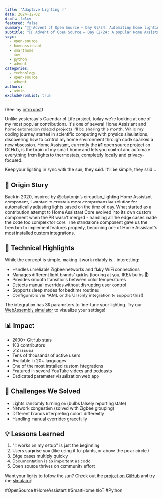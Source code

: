 ```yaml
---
title: "Adaptive Lighting 💡"
date: 2024-12-02
draft: false
featured: false
summary: "🎄🎁 Advent of Open Source – Day 02/24: Automating home lighting to sync with the sun, making smart homes even smarter."
subtitle: "🎄🎁 Advent of Open Source – Day 02/24: A popular Home Assistant integration for dynamic, sun-synced lighting."
tags:
  - open-source
  - homeassistant
  - smarthome
  - iot
  - python
  - advent
categories:
  - technology
  - open-source
  - advent
authors:
  - admin
excludeFromList: true
---
```


(See my [intro post](../))

Unlike yesterday's Calendar of Life project, today we're looking at one of my most popular contributions. It's one of several Home Assistant and home automation related projects I'll be sharing this month. While my coding journey started in scientific computing with physics simulations, discovering how to control my home environment through code sparked a new obsession. Home Assistant, currently the **#1** open source project on GitHub, is the brain of my smart home and lets you control and automate everything from lights to thermostats, completely locally and privacy-focused.

Keep your lighting in sync with the sun, they said. It'll be simple, they said...

## 📖 Origin Story

Back in 2020, inspired by @claytonjn's circadian_lighting Home Assistant component, I wanted to create a more comprehensive solution for automatically adjusting lights based on the time of day. What started as a contribution attempt to Home Assistant Core evolved into its own custom component when the PR wasn't merged - handling all the edge cases made the code too complex for core. The standalone component gave us the freedom to implement features properly, becoming one of Home Assistant's most installed custom integrations.

## 🔧 Technical Highlights

While the concept is simple, making it work reliably is... interesting:

- Handles unreliable Zigbee networks and flaky WiFi connections
- Manages different light brands' quirks (looking at you, IKEA bulbs 👀)
- Provides smooth transitions between color temperatures
- Detects manual overrides without disrupting user control
- Supports sleep modes for bedtime routines
- Configurable via YAML or the UI (only integration to support this!)

The integration has 38 parameters to fine-tune your lighting. Try our [WebAssembly simulator](https://basnijholt.github.io/adaptive-lighting/) to visualize your settings!

## 📊 Impact

- 2000+ GitHub stars
- 103 contributors
- 512 issues
- Tens of thousands of active users
- Available in 20+ languages
- One of the most installed custom integrations
- Featured in several YouTube videos and podcasts
- Dedicated parameter visualization web app

## 🎯 Challenges We Solved

- Lights randomly turning on (bulbs falsely reporting state)
- Network congestion (solved with Zigbee grouping)
- Different brands interpreting colors differently
- Handling manual overrides gracefully

## 💡 Lessons Learned

1. "It works on my setup" is just the beginning
2. Users surprise you (like using it for plants, or above the polar circle!)
3. Edge cases multiply quickly
4. Documentation is as important as code
5. Open source thrives on community effort

Want your lights to follow the sun? Check out the [project on GitHub](https://github.com/basnijholt/adaptive-lighting) and try the [simulator](https://basnijholt.github.io/adaptive-lighting/)!

#OpenSource #HomeAssistant #SmartHome #IoT #Python
